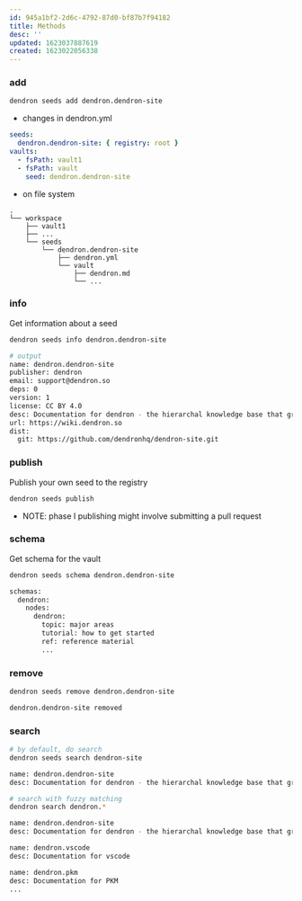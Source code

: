 ```yaml
---
id: 945a1bf2-2d6c-4792-87d0-bf87b7f94182
title: Methods
desc: ''
updated: 1623037887619
created: 1623022056338
---
```


### add

```sh
dendron seeds add dendron.dendron-site
```

- changes in dendron.yml
```yml
seeds: 
  dendron.dendron-site: { registry: root }
vaults:
  - fsPath: vault1
  - fsPath: vault
    seed: dendron.dendron-site
```

- on file system
```
.
└── workspace
    ├── vault1
    ├── ...
    └── seeds
        └── dendron.dendron-site
            ├── dendron.yml
            └── vault
                ├── dendron.md
                └── ...

```


### info

Get information about a seed

```sh
dendron seeds info dendron.dendron-site

# output
name: dendron.dendron-site
publisher: dendron
email: support@dendron.so
deps: 0
version: 1
license: CC BY 4.0
desc: Documentation for dendron - the hierarchal knowledge base that grows as you do
url: https://wiki.dendron.so
dist:
  git: https://github.com/dendronhq/dendron-site.git
```

### publish

Publish your own seed to the registry

```sh
dendron seeds publish 
```

- NOTE: phase I publishing might involve submitting a pull request

### schema

Get schema for the vault

```sh
dendron seeds schema dendron.dendron-site

schemas:
  dendron:
    nodes:
      dendron: 
        topic: major areas 
        tutorial: how to get started
        ref: reference material
        ...
```

### remove

```sh
dendron seeds remove dendron.dendron-site

dendron.dendron-site removed
```

### search

```sh
# by default, do search
dendron seeds search dendron-site

name: dendron.dendron-site
desc: Documentation for dendron - the hierarchal knowledge base that grows as you do

# search with fuzzy matching
dendron search dendron.*

name: dendron.dendron-site
desc: Documentation for dendron - the hierarchal knowledge base that grows as you do

name: dendron.vscode
desc: Documentation for vscode

name: dendron.pkm
desc: Documentation for PKM
...
```

